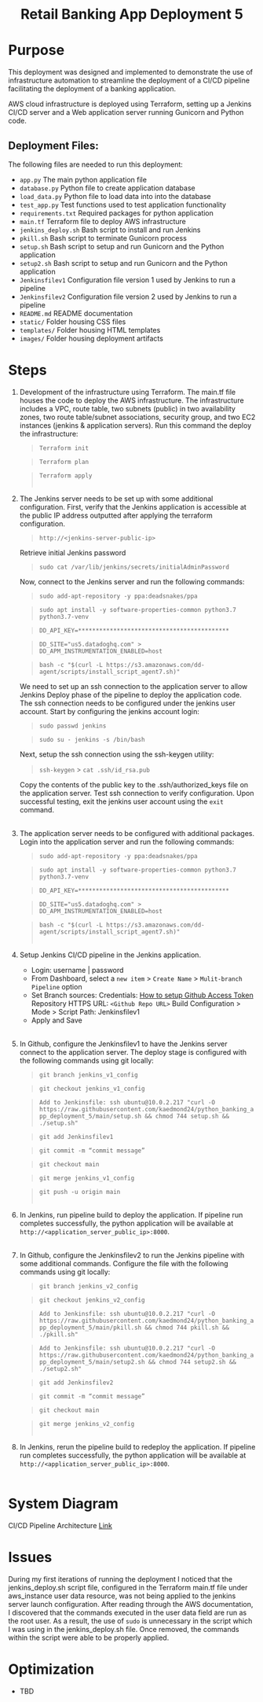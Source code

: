 <p align="center">
<img src="">
</p>
<h1 align="center">Retail Banking App Deployment 5<h1>

# Purpose

This deployment was designed and implemented to demonstrate the use of infrastructure automation to streamline the deployment of a CI/CD pipeline facilitating the deployment of a banking application.

AWS cloud infrastructure is deployed using Terraform, setting up a Jenkins CI/CD server and a Web application server running Gunicorn and Python code.

## Deployment Files:

The following files are needed to run this deployment:

- `app.py` The main python application file
- `database.py` Python file to create application database
- `load_data.py` Python file to load data into into the database
- `test_app.py` Test functions used to test application functionality
- `requirements.txt` Required packages for python application
- `main.tf` Terraform file to deploy AWS infrastructure
- `jenkins_deploy.sh` Bash script to install and run Jenkins
- `pkill.sh` Bash script to terminate Gunicorn process
- `setup.sh` Bash script to setup and run Gunicorn and the Python application
- `setup2.sh` Bash script to setup and run Gunicorn and the Python application
- `Jenkinsfilev1` Configuration file version 1 used by Jenkins to run a pipeline
- `Jenkinsfilev2` Configuration file version 2 used by Jenkins to run a pipeline
- `README.md` README documentation
- `static/` Folder housing CSS files
- `templates/` Folder housing HTML templates
- `images/` Folder housing deployment artifacts

# Steps

1. Development of the infrastructure using Terraform. The main.tf file houses the code to deploy the AWS infrastructure. The infrastructure includes a VPC, route table, two subnets (public) in two availability zones, two route table/subnet associations, security group, and two EC2 instances (jenkins & application servers). Run this command the deploy the infrastructure:<br>

   > `Terraform init`

   > `Terraform plan`

   > `Terraform apply`<br><br>

2. The Jenkins server needs to be set up with some additional configuration. First, verify that the Jenkins application is accessible at the public IP address outputted after applying the terraform configuration.

   > `http://<jenkins-server-public-ip>`

   Retrieve initial Jenkins password

   > `sudo cat /var/lib/jenkins/secrets/initialAdminPassword`

   Now, connect to the Jenkins server and run the following commands:

   > `sudo add-apt-repository -y ppa:deadsnakes/ppa`

   > `sudo apt install -y software-properties-common python3.7 python3.7-venv`

   > `DD_API_KEY=*******************************************`

   > `DD_SITE="us5.datadoghq.com" > DD_APM_INSTRUMENTATION_ENABLED=host`

   > `bash -c "$(curl -L https://s3.amazonaws.com/dd-agent/scripts/install_script_agent7.sh)"`

   We need to set up an ssh connection to the application server to allow Jenkins Deploy phase of the pipeline to deploy the application code. The ssh connection needs to be configured under the jenkins user account. Start by configuring the jenkins account login:

   > `sudo passwd jenkins`

   > `sudo su - jenkins -s /bin/bash`

   Next, setup the ssh connection using the ssh-keygen utility:

   > `ssh-keygen` > `cat .ssh/id_rsa.pub`

   Copy the contents of the public key to the .ssh/authorized_keys file on the application server. Test ssh connection to verify configuration. Upon successful testing, exit the jenkins user account using the `exit` command.<br><br>

3. The application server needs to be configured with additional packages. Login into the application server and run the following commands:

   > `sudo add-apt-repository -y ppa:deadsnakes/ppa`

   > `sudo apt install -y software-properties-common python3.7 python3.7-venv`

   > `DD_API_KEY=*******************************************`

   > `DD_SITE="us5.datadoghq.com" > DD_APM_INSTRUMENTATION_ENABLED=host`

   > `bash -c "$(curl -L https://s3.amazonaws.com/dd-agent/scripts/install_script_agent7.sh)"`<br><br>

4. Setup Jenkins CI/CD pipeline in the Jenkins application.

   - Login: username | password
   - From Dashboard, select a `new item` > `Create Name` > `Mulit-branch Pipeline` option
   - Set Branch sources:
     Credentials: [How to setup Github Access Token](https://docs.github.com/en/enterprise-server@3.8/authentication/keeping-your-account-and-data-secure/managing-your-personal-access-tokens)
     Repository HTTPS URL: `<Github Repo URL>`
     Build Configuration > Mode > Script Path: Jenkinsfilev1
   - Apply and Save<br><br>

5. In Github, configure the Jenkinsfilev1 to have the Jenkins server connect to the application server. The deploy stage is configured with the following commands using git locally:

   > `git branch jenkins_v1_config`

   > `git checkout jenkins_v1_config`

   > `Add to Jenkinsfile: ssh ubuntu@10.0.2.217 "curl -O https://raw.githubusercontent.com/kaedmond24/python_banking_app_deployment_5/main/setup.sh && chmod 744 setup.sh && ./setup.sh"`

   > `git add Jenkinsfilev1`

   > `git commit -m “commit message”`

   > `git checkout main`

   > `git merge jenkins_v1_config`

   > `git push -u origin main`<br><br>

6. In Jenkins, run pipeline build to deploy the application. If pipeline run completes successfully, the python application will be available at `http://<application_server_public_ip>:8000`.<br><br>

7. In Github, configure the Jenkinsfilev2 to run the Jenkins pipeline with some additional commands. Configure the file with the following commands using git locally:

   > `git branch jenkins_v2_config`

   > `git checkout jenkins_v2_config`

   > `Add to Jenkinsfile: ssh ubuntu@10.0.2.217 "curl -O https://raw.githubusercontent.com/kaedmond24/python_banking_app_deployment_5/main/pkill.sh && chmod 744 pkill.sh && ./pkill.sh"`

   > `Add to Jenkinsfile: ssh ubuntu@10.0.2.217 "curl -O https://raw.githubusercontent.com/kaedmond24/python_banking_app_deployment_5/main/setup2.sh && chmod 744 setup2.sh && ./setup2.sh"`

   > `git add Jenkinsfilev2`

   > `git commit -m “commit message”`

   > `git checkout main`

   > `git merge jenkins_v2_config`<br><br>

8. In Jenkins, rerun the pipeline build to redeploy the application. If pipeline run completes successfully, the python application will be available at `http://<application_server_public_ip>:8000`.<br><br>

# System Diagram

CI/CD Pipeline Architecture [Link](https://github.com/kaedmond24/python_url_shortener_deployment_4/blob/main/c4_deployment_5.png)

# Issues

During my first iterations of running the deployment I noticed that the jenkins_deploy.sh script file, configured in the Terraform main.tf file under aws_instance user data resource, was not being applied to the jenkins server launch configuration. After reading through the AWS documentation, I discovered that the commands executed in the user data field are run as the root user. As a result, the use of `sudo` is unnecessary in the script which I was using in the jenkins_deploy.sh file. Once removed, the commands within the script were able to be properly applied.

# Optimization

- TBD
